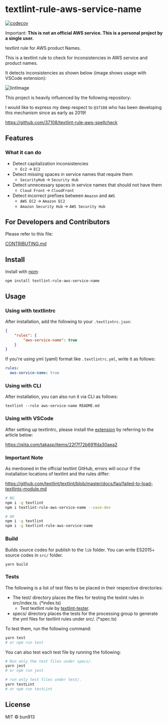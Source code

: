 # textlint-rule-aws-service-name

[![codecov](https://codecov.io/gh/bun913/textlint-rule-aws-service-name/graph/badge.svg?token=DHEBLPSP4O)](https://codecov.io/gh/bun913/textlint-rule-aws-service-name)

Important: **This is not an official AWS service. This is a personal project by a single user.**

textlint rule for AWS product Names.

This is a textlint rule to check for inconsistencies in AWS service and product names.

It detects inconsistencies as shown below (image shows usage with VSCode extension):

![lintImage](https://user-images.githubusercontent.com/73948280/223648022-c5f1b015-3c1c-4456-8792-3f2c03c9bd67.png)

This project is heavily influenced by the following repository:

I would like to express my deep respect to `@37108` who has been developing this mechanism since as early as 2019!

https://github.com/37108/textlint-rule-aws-spellcheck

## Features

### What it can do

- Detect capitalization inconsistencies
    - `Ec2` -> `EC2`
- Detect missing spaces in service names that require them
    - `SecurityHub` -> `Security Hub`
- Detect unnecessary spaces in service names that should not have them
    - `Cloud Front` -> `CloudFront`
- Detect incorrect prefixes between `Amazon` and `AWS`
    - `AWS EC2` -> `Amazon EC2`
    - `Amazon Security Hub` -> `AWS Security Hub`

## For Developers and Contributors

Please refer to this file:

[CONTRIBUTING.md](https://github.com/bun913/textlint-rule-aws-service-name/blob/main/CONTRIBUTING.md)

## Install

Install with [npm](https://www.npmjs.com/):

```
npm install textlint-rule-aws-service-name
```

## Usage

### Using with textlintrc

After installation, add the following to your `.textlintrc.json`:

```json
{
    "rules": {
        "aws-service-name": true
    }
}
```

If you're using yml (yaml) format like `.textlintrc.yml`, write it as follows:

```yml
rules:
  aws-service-name: true
```

### Using with CLI

After installation, you can also run it via CLI as follows:

```
textlint --rule aws-service-name README.md
```

### Using with VSCode

After setting up textlintrc, please install the [extension](https://marketplace.visualstudio.com/items?itemName=taichi.vscode-textlint) by referring to the article below:

https://qiita.com/takasp/items/22f7f72b691fda30aea2

### Important Note

As mentioned in the official textlint GitHub, errors will occur if the installation locations of textlint and the rules differ:

https://github.com/textlint/textlint/blob/master/docs/faq/failed-to-load-textlints-module.md

```bash
# NG
npm i -g textlint
npm i textlint-rule-aws-service-name --save-dev
```

```bash
# OK
npm i -g textlint
npm i -g textlint-rule-aws-service-name
```

### Build

Builds source codes for publish to the `lib` folder.
You can write ES2015+ source codes in `src/` folder.

```
yarn build
```

### Tests

The following is a list of test files to be placed in their respective directories:

- The test/ directory places the files for testing the texlint rules in src/index.ts. (*index.ts)
    - Test textlint rule by [textlint-tester](https://github.com/textlint/textlint-tester).
- specs/ directory places the tests for the processing group to generate the yml files for textlint rules under src/. (*spec.ts)

To test them, run the following command:

```bash
yarn test
# or npm run test
```

You can also test each test file by running the following:

```bash
# Run only the test files under specs/.
yarn jest
# or npm run jest
```

```bash
# run only test files under test/.
yarn testLint
# or npm run testLint
```

## License

MIT © bun913
